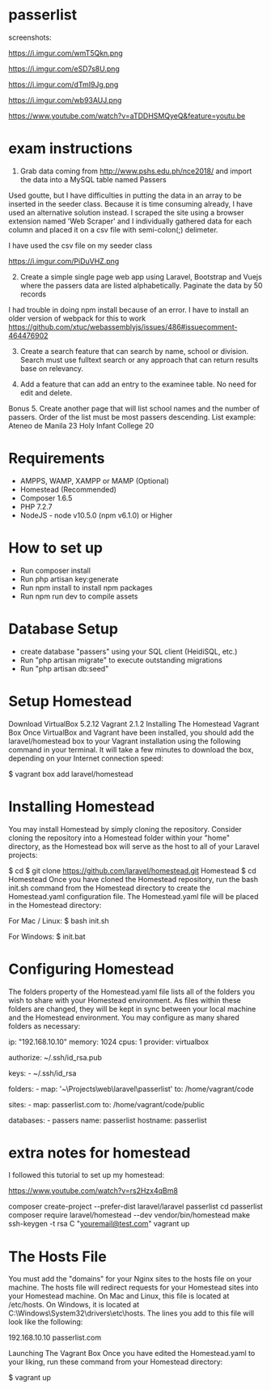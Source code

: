 # passerlist



screenshots:

https://i.imgur.com/wmT5Qkn.png

https://i.imgur.com/eSD7s8U.png

https://i.imgur.com/dTmI9Jg.png

https://i.imgur.com/wb93AUJ.png

https://www.youtube.com/watch?v=aTDDHSMQyeQ&feature=youtu.be

# exam instructions

1. Grab data coming from http://www.pshs.edu.ph/nce2018/ and import the data into a MySQL table named Passers



Used goutte, but I have difficulties in putting the data in an array to be inserted in the seeder class. Because it is time consuming already, I have used an alternative solution instead. I scraped the site using a browser extension named 'Web Scraper' and I individually gathered data for each column and placed it on a csv file with semi-colon(;) delimeter.

I have used the csv file on my seeder class

https://i.imgur.com/PiDuVHZ.png



2. Create a simple single page web app using Laravel, Bootstrap and Vuejs where the passers data are listed alphabetically.  Paginate the data by 50 records



I had trouble in doing npm install because of an error. I have to install an older version of webpack for this to work
https://github.com/xtuc/webassemblyjs/issues/486#issuecomment-464476902



3. Create a search feature that can search by name, school or division. Search must use fulltext search or any approach that can return results base on relevancy.



4. Add a feature that can add an entry to the examinee table. No need for edit and delete.




Bonus
5. Create another page that will list school names and the number of passers.  Order of the list must be most passers descending. List example:
      Ateneo de Manila           23
      Holy Infant College     20






# Requirements

- AMPPS, WAMP, XAMPP or MAMP (Optional)
- Homestead (Recommended)
- Composer 1.6.5
- PHP 7.2.7
- NodeJS - node v10.5.0 (npm v6.1.0) or Higher

# How to set up

- Run composer install
- Run php artisan key:generate
- Run npm install to install npm packages
- Run npm run dev to compile assets

# Database Setup

- create database "passers" using your SQL client (HeidiSQL, etc.)
- Run "php artisan migrate" to execute outstanding migrations
- Run "php artisan db:seed"



# Setup Homestead
Download
VirtualBox 5.2.12
Vagrant 2.1.2
Installing The Homestead Vagrant Box
Once VirtualBox and Vagrant have been installed, you should add the laravel/homestead box to your Vagrant installation using the following command in your terminal. It will take a few minutes to download the box, depending on your Internet connection speed:

$ vagrant box add laravel/homestead
# Installing Homestead
You may install Homestead by simply cloning the repository. Consider cloning the repository into a Homestead folder within your "home" directory, as the Homestead box will serve as the host to all of your Laravel projects:

$ cd
$ git clone https://github.com/laravel/homestead.git Homestead
$ cd Homestead
Once you have cloned the Homestead repository, run the bash init.sh command from the Homestead directory to create the Homestead.yaml configuration file. The Homestead.yaml file will be placed in the Homestead directory:

For Mac / Linux:
   $ bash init.sh

For Windows:
   $ init.bat

# Configuring Homestead
The folders property of the Homestead.yaml file lists all of the folders you wish to share with your Homestead environment. As files within these folders are changed, they will be kept in sync between your local machine and the Homestead environment. You may configure as many shared folders as necessary:

ip: "192.168.10.10"
memory: 1024
cpus: 1
provider: virtualbox

authorize: ~/.ssh/id_rsa.pub

keys:
    - ~/.ssh/id_rsa

folders:
    - map: '~\Projects\web\laravel\passerlist'
      to: /home/vagrant/code

sites:
    - map: passerlist.com
      to: /home/vagrant/code/public

databases:
    - passers
name: passerlist
hostname: passerlist


# extra notes for homestead

I followed this tutorial to set up my homestead:

https://www.youtube.com/watch?v=rs2Hzx4qBm8

composer create-project --prefer-dist laravel/laravel passerlist
cd passerlist
composer require laravel/homestead --dev
vendor/bin/homestead make
ssh-keygen  -t rsa C "youremail@test.com"
vagrant up



# The Hosts File
You must add the "domains" for your Nginx sites to the hosts file on your machine. The hosts file will redirect requests for your Homestead sites into your Homestead machine. On Mac and Linux, this file is located at /etc/hosts. On Windows, it is located at C:\Windows\System32\drivers\etc\hosts. The lines you add to this file will look like the following:

192.168.10.10  passerlist.com

Launching The Vagrant Box
Once you have edited the Homestead.yaml to your liking, run these command from your Homestead directory:

$ vagrant up



